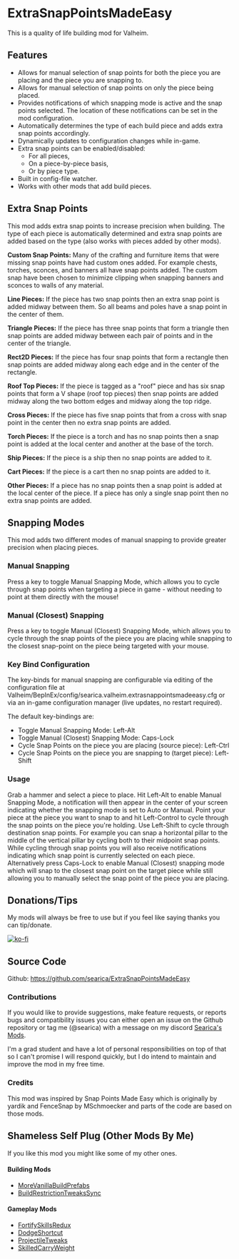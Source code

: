 # ExtraSnapPointsMadeEasy
This is a quality of life building mod for Valheim.

## Features
- Allows for manual selection of snap points for both the piece you are placing and the piece you are snapping to.
- Allows for manual selection of snap points on only the piece being placed.
- Provides notifications of which snapping mode is active and the snap points selected. The location of these notifications can be set in the mod configuration.
- Automatically determines the type of each build piece and adds extra snap points accordingly. 
- Dynamically updates to configuration changes while in-game.
- Extra snap points can be enabled/disabled:
    - For all pieces,
    - On a piece-by-piece basis,
    - Or by piece type.
- Built in config-file watcher.
- Works with other mods that add build pieces.

## Extra Snap Points
This mod adds extra snap points to increase precision when building. The type of each piece is automatically determined and extra snap points are added based on the type (also works with pieces added by other mods). 

**Custom Snap Points:** Many of the crafting and furniture items that were missing snap points have had custom ones added. For example chests, torches, sconces, and banners all have snap points added. The custom snap have been chosen to minimize clipping when snapping banners and sconces to walls of any material.

**Line Pieces:** If the piece has two snap points then an extra snap point is added midway between them. So all beams and poles have a snap point in the center of them.

**Triangle Pieces:** If the piece has three snap points that form a triangle then snap points are added midway between each pair of points and in the center of the triangle.

**Rect2D Pieces:** If the piece has four snap points that form a rectangle then snap points are added midway along each edge and in the center of the rectangle.

**Roof Top Pieces:** If the piece is tagged as a "roof" piece and has six snap points that form a V shape (roof top pieces) then snap points are added midway along the two bottom edges and midway along the top ridge.

**Cross Pieces:** If the piece has five snap points that from a cross with snap point in the center then no extra snap points are added.

**Torch Pieces:** If the piece is a torch and has no snap points then a snap point is added at the local center and another at the base of the torch.

**Ship Pieces:** If the piece is a ship then no snap points are added to it.

**Cart Pieces:** If the piece is a cart then no snap points are added to it. 

**Other Pieces:** If a piece has no snap points then a snap point is added at the local center of the piece. If a piece has only a single snap point then no extra snap points are added.

## Snapping Modes
This mod adds two different modes of manual snapping to provide greater precision when placing pieces.

### Manual Snapping
Press a key to toggle Manual Snapping Mode, which allows you to cycle through snap points when targeting a piece in game - without needing to point at them directly with the mouse!

### Manual (Closest) Snapping
Press a key to toggle Manual (Closest) Snapping Mode, which allows you to cycle through the snap points of the piece you are placing while snapping to the closest snap-point on the piece being targeted with your mouse.

### Key Bind Configuration
The key-binds for manual snapping are configurable via editing of the configuration file at Valheim/BepInEx/config/searica.valheim.extrasnappointsmadeeasy.cfg or via an in-game configuration manager (live updates, no restart required).

The default key-bindings are:
- Toggle Manual Snapping Mode: Left-Alt
- Toggle Manual (Closest) Snapping Mode: Caps-Lock
- Cycle Snap Points on the piece you are placing (source piece): Left-Ctrl
- Cycle Snap Points on the piece you are snapping to (target piece): Left-Shift

### Usage
Grab a hammer and select a piece to place. Hit Left-Alt to enable Manual Snapping Mode, a notification will then appear in the center of your screen indicating whether the snapping mode is set to Auto or Manual. Point your piece at the piece you want to snap to and hit Left-Control to cycle through the snap points on the piece you're holding. Use Left-Shift to cycle through destination snap points. For example you can snap a horizontal pillar to the middle of the vertical pillar by cycling both to their midpoint snap points. While cycling through snap points you will also receive notifications indicating which snap point is currently selected on each piece. Alternatively press Caps-Lock to enable Manual (Closest) snapping mode which will snap to the closest snap point on the target piece while still allowing you to manually select the snap point of the piece you are placing.

## Donations/Tips
 My mods will always be free to use but if you feel like saying thanks you can tip/donate.

  [![ko-fi](https://ko-fi.com/img/githubbutton_sm.svg)](https://ko-fi.com/searica)


## Source Code
Github: https://github.com/searica/ExtraSnapPointsMadeEasy

### Contributions
If you would like to provide suggestions, make feature requests, or reports bugs and compatibility issues you can either open an issue on the Github repository or tag me (@searica) with a message on my discord [Searica's Mods](https://discord.gg/sFmGTBYN6n).
<!--the [Jotunn discord](https://discord.gg/DdUt6g7gyA), or the [Odin Plus discord](https://discord.gg/mbkPcvu9ax)-->

I'm a grad student and have a lot of personal responsibilities on top of that so I can't promise I will respond quickly, but I do intend to maintain and improve the mod in my free time.

### Credits
This mod was inspired by Snap Points Made Easy which is originally by yardik and FenceSnap by MSchmoecker and parts of the code are based on those mods.

## Shameless Self Plug (Other Mods By Me)
If you like this mod you might like some of my other ones.

#### Building Mods
- [MoreVanillaBuildPrefabs](https://valheim.thunderstore.io/package/Searica/More_Vanilla_Build_Prefabs/)
- [BuildRestrictionTweaksSync](https://valheim.thunderstore.io/package/Searica/BuildRestrictionTweaksSync/)

#### Gameplay Mods
- [FortifySkillsRedux](https://valheim.thunderstore.io/package/Searica/FortifySkillsRedux/)
- [DodgeShortcut](https://valheim.thunderstore.io/package/Searica/DodgeShortcut/)
- [ProjectileTweaks](https://valheim.thunderstore.io/package/Searica/ProjectileTweaks/)
- [SkilledCarryWeight](https://valheim.thunderstore.io/package/Searica/SkilledCarryWeight/)
